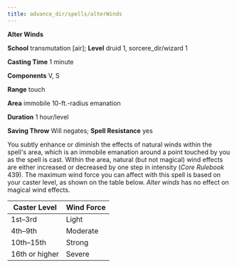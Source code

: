 ```yaml
---
title: advance_dir/spells/alterWinds
---
```

 **Alter Winds**

**School** transmutation [air]; **Level** druid 1, sorcere_dir/wizard 1

**Casting Time** 1 minute

**Components** V, S

**Range** touch

**Area** immobile 10-ft.-radius emanation

**Duration** 1 hour/level

**Saving Throw** Will negates; **Spell Resistance** yes

You subtly enhance or diminish the effects of natural winds within the spell's area, which is an immobile emanation around a point touched by you as the spell is cast. Within the area, natural (but not magical) wind effects are either increased or decreased by one step in intensity (_Core Rulebook_ 439). The maximum wind force you can affect with this spell is based on your caster level, as shown on the table below. _Alter winds_ has no effect on magical wind effects.

| Caster Level | Wind Force |
| --- | --- |
| 1st–3rd | Light |
| 4th–9th | Moderate |
| 10th–15th | Strong |
| 16th or higher | Severe |

